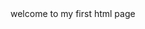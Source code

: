 <doctype html>
<html>
<head>
<title>
  hi there 
 </title>
</head>
<body>
welcome to my first html page
</body>
</html>
